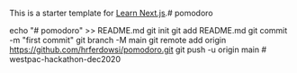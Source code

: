 This is a starter template for [Learn Next.js](https://nextjs.org/learn).# pomodoro

echo "# pomodoro" >> README.md
git init
git add README.md
git commit -m "first commit"
git branch -M main
git remote add origin https://github.com/hrferdowsi/pomodoro.git
git push -u origin main
                # westpac-hackathon-dec2020
